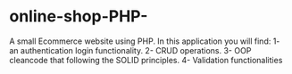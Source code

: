 # online-shop-PHP-
A small Ecommerce website using PHP.
In this application you will find:
1- an authentication login functionality.
2- CRUD operations.
3- OOP cleancode that following the SOLID principles.
4- Validation functionalities 
